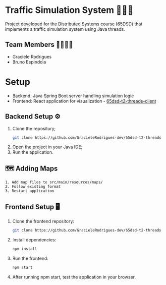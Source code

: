 # Traffic Simulation System 🚦🚗🚙
Project developed for the Distributed Systems course (65DSD) that implements a traffic simulation system using Java threads.

## Team Members 🧑‍💻👩‍💻
* Graciele Rodrigues
* Bruno Espindola

# Setup

* Backend: Java Spring Boot server handling simulation logic
* Frontend: React application for visualization - [65dsd-t2-threads-client](https://github.com/GracieleRodrigues-dev/65dsd-t2-threads-client)

## Backend Setup ⚙️
1. Clone the repository;
   ````bash
   git clone https://github.com/GracieleRodrigues-dev/65dsd-t2-threads.git
3. Open the project in your Java IDE;
4. Run the application.

## 🗺️ Adding Maps
    1. Add map files to src/main/resources/maps/
    2. Follow existing format
    3. Restart application
       
## Frontend Setup 🖥️
1. Clone the frontend repository:
   ```bash
   git clone https://github.com/GracieleRodrigues-dev/65dsd-t2-threads-client.git
2. Install dependencies:
   ```bash
   npm install
3. Run the frontend:
   ```bash
   npm start
4. After running npm start, test the application in your browser.







